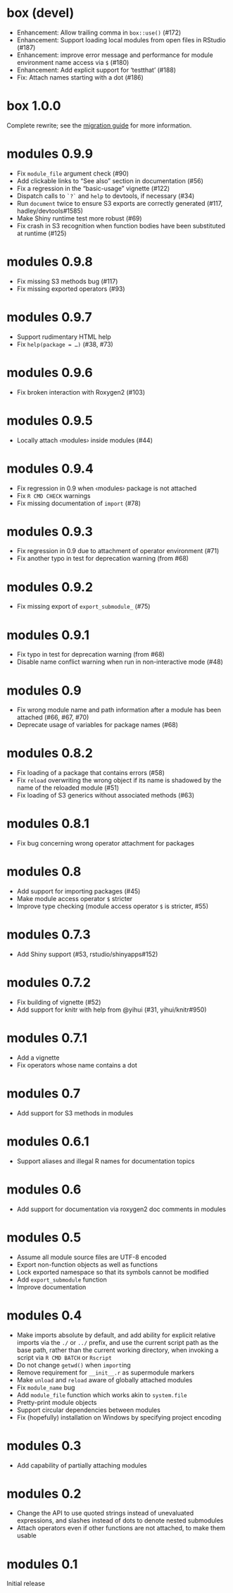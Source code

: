 # box (devel)

* Enhancement: Allow trailing comma in `box::use()` (#172)
* Enhancement: Support loading local modules from open files in RStudio (#187)
* Enhancement: improve error message and performance for module environment name
  access via `$` (#180)
* Enhancement: Add explicit support for ‘testthat’ (#188)
* Fix: Attach names starting with a dot (#186)


# box 1.0.0

Complete rewrite; see the [migration
guide](https://klmr.me/box/articles/migration.html) for more information.


# modules 0.9.9

* Fix `module_file` argument check (#90)
* Add clickable links to “See also” section in documentation (#56)
* Fix a regression in the “basic-usage” vignette (#122)
* Dispatch calls to `` `?` `` and `help` to devtools, if necessary (#34)
* Run `document` twice to ensure S3 exports are correctly generated (#117,
  hadley/devtools#1585)
* Make Shiny runtime test more robust (#69)
* Fix crash in S3 recognition when function bodies have been substituted at
  runtime (#125)


# modules 0.9.8

* Fix missing S3 methods bug (#117)
* Fix missing exported operators (#93)


# modules 0.9.7

* Support rudimentary HTML help
* Fix `help(package = …)` (#38, #73)


# modules 0.9.6

* Fix broken interaction with Roxygen2 (#103)


# modules 0.9.5

* Locally attach ‹modules› inside modules (#44)


# modules 0.9.4

* Fix regression in 0.9 when ‹modules› package is not attached
* Fix `R CMD CHECK` warnings
* Fix missing documentation of `import` (#78)


# modules 0.9.3

* Fix regression in 0.9 due to attachment of operator environment (#71)
* Fix another typo in test for deprecation warning (from #68)


# modules 0.9.2

* Fix missing export of `export_submodule_` (#75)


# modules 0.9.1

* Fix typo in test for deprecation warning (from #68)
* Disable name conflict warning when run in non-interactive mode (#48)


# modules 0.9

* Fix wrong module name and path information after a module has been attached
  (#66, #67, #70)
* Deprecate usage of variables for package names (#68)


# modules 0.8.2

* Fix loading of a package that contains errors (#58)
* Fix `reload` overwriting the wrong object if its name is shadowed by the name
  of the reloaded module (#51)
* Fix loading of S3 generics without associated methods (#63)


# modules 0.8.1

* Fix bug concerning wrong operator attachment for packages


# modules 0.8

* Add support for importing packages (#45)
* Make module access operator `$` stricter
* Improve type checking (module access operator `$` is stricter, #55)


# modules 0.7.3

* Add Shiny support (#53, rstudio/shinyapps#152)


# modules 0.7.2

* Fix building of vignette (#52)
* Add support for knitr with help from @yihui (#31, yihui/knitr#950)


# modules 0.7.1

* Add a vignette
* Fix operators whose name contains a dot


# modules 0.7

* Add support for S3 methods in modules


# modules 0.6.1

* Support aliases and illegal R names for documentation topics


# modules 0.6

* Add support for documentation via roxygen2 doc comments in modules


# modules 0.5

* Assume all module source files are UTF-8 encoded
* Export non-function objects as well as functions
* Lock exported namespace so that its symbols cannot be modified
* Add `export_submodule` function
* Improve documentation


# modules 0.4

* Make imports absolute by default, and add ability for explicit relative
  imports via the `./` or `../` prefix, and use the current script path as the
  base path, rather than the current working directory, when invoking a script
  via `R CMD BATCH` or `Rscript`
* Do not change `getwd()` when `import`ing
* Remove requirement for `__init__.r` as supermodule markers
* Make `unload` and `reload` aware of globally attached modules
* Fix `module_name` bug
* Add `module_file` function which works akin to `system.file`
* Pretty-print module objects
* Support circular dependencies between modules
* Fix (hopefully) installation on Windows by specifying project encoding


# modules 0.3

* Add capability of partially attaching modules


# modules 0.2

* Change the API to use quoted strings instead of unevaluated expressions, and
  slashes instead of dots to denote nested submodules
* Attach operators even if other functions are not attached, to make them usable


# modules 0.1

Initial release
